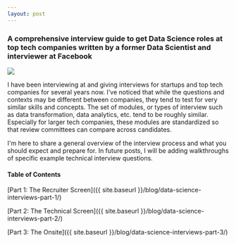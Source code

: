 ```yaml
---
layout: post
---
```


### A comprehensive interview guide to get Data Science roles at top tech companies written by a former Data Scientist and interviewer at Facebook

<img src="{{ site.imgsrc }}/{{ page.slug }}/data-science-interview.png">

I have been interviewing at and giving interviews for startups and top tech companies
for several years now. I've noticed that while the questions and contexts may be
different between companies, they tend to test for very similar skills and concepts.
The set of modules, or types of interview such as data transformation, data analytics, etc.
tend to be roughly similar. Especially for larger tech companies, these modules
are standardized so that review committees can compare across candidates.

I'm here to share a general overview of the interview process and what you should
expect and prepare for. In future posts, I will be adding walkthroughs of specific
example technical interview questions.

#### Table of Contents
[Part 1: The Recruiter Screen]({{ site.baseurl }}/blog/data-science-interviews-part-1/)

[Part 2: The Technical Screen]({{ site.baseurl }}/blog/data-science-interviews-part-2/)

[Part 3: The Onsite]({{ site.baseurl }}/blog/data-science-interviews-part-3/)
